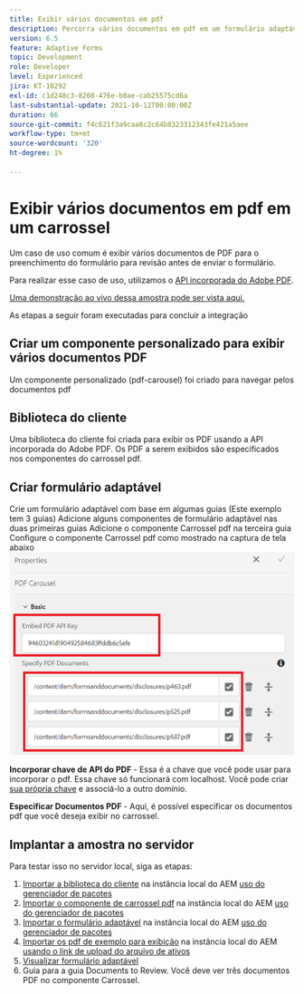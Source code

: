 ```yaml
---
title: Exibir vários documentos em pdf
description: Percorra vários documentos em pdf em um formulário adaptável.
version: 6.5
feature: Adaptive Forms
topic: Development
role: Developer
level: Experienced
jira: KT-10292
exl-id: c1d248c3-8208-476e-b0ae-cab25575cd6a
last-substantial-update: 2021-10-12T00:00:00Z
duration: 66
source-git-commit: f4c621f3a9caa8c2c64b8323312343fe421a5aee
workflow-type: tm+mt
source-wordcount: '320'
ht-degree: 1%

---
```


# Exibir vários documentos em pdf em um carrossel

Um caso de uso comum é exibir vários documentos de PDF para o preenchimento do formulário para revisão antes de enviar o formulário.

Para realizar esse caso de uso, utilizamos o [API incorporada do Adobe PDF](https://www.adobe.io/apis/documentcloud/dcsdk/pdf-embed.html).

[Uma demonstração ao vivo dessa amostra pode ser vista aqui.](https://forms.enablementadobe.com/content/dam/formsanddocuments/wefinancecreditcard/jcr:content?wcmmode=disabled)

As etapas a seguir foram executadas para concluir a integração

## Criar um componente personalizado para exibir vários documentos PDF

Um componente personalizado (pdf-carousel) foi criado para navegar pelos documentos pdf

## Biblioteca do cliente

Uma biblioteca do cliente foi criada para exibir os PDF usando a API incorporada do Adobe PDF. Os PDF a serem exibidos são especificados nos componentes do carrossel pdf.

## Criar formulário adaptável

Crie um formulário adaptável com base em algumas guias (Este exemplo tem 3 guias) Adicione alguns componentes de formulário adaptável nas duas primeiras guias Adicione o componente Carrossel pdf na terceira guia Configure o componente Carrossel pdf como mostrado na captura de tela abaixo
![pdf-carousel](assets/pdf-carousel-af-component.png)

**Incorporar chave de API do PDF** - Essa é a chave que você pode usar para incorporar o pdf. Essa chave só funcionará com localhost. Você pode criar [sua própria chave](https://www.adobe.io/apis/documentcloud/dcsdk/pdf-embed.html) e associá-lo a outro domínio.

**Especificar Documentos PDF** - Aqui, é possível especificar os documentos pdf que você deseja exibir no carrossel.


## Implantar a amostra no servidor

Para testar isso no servidor local, siga as etapas:

1. [Importar a biblioteca do cliente](assets/pdf-carousel-client-lib.zip) na instância local do AEM [uso do gerenciador de pacotes](http://localhost:4502/crx/packmgr/index.jsp)
1. [Importar o componente de carrossel pdf](assets/pdf-carousel-component.zip) na instância local do AEM [uso do gerenciador de pacotes](http://localhost:4502/crx/packmgr/index.jsp)
1. [Importar o formulário adaptável](assets/adaptive-form-pdf-carousel.zip) na instância local do AEM [uso do gerenciador de pacotes](http://localhost:4502/crx/packmgr/index.jsp)
1. [Importar os pdf de exemplo para exibição](assets/pdf-carousel-sample-documents.zip) na instância local do AEM [usando o link de upload do arquivo de ativos](http://localhost:4502/assets.html/content/dam)
1. [Visualizar formulário adaptável](http://localhost:4502/content/dam/formsanddocuments/wefinancecreditcard/jcr:content?wcmmode=disabled)
1. Guia para a guia Documents to Review. Você deve ver três documentos PDF no componente Carrossel.
